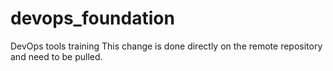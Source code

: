# devops_foundation
DevOps tools training
This change is done directly on the remote repository and need to be pulled.
